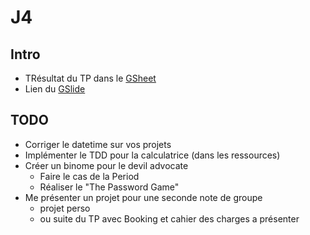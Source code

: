 # J4

## Intro

- TRésultat du TP dans le [GSheet](https://docs.google.com/spreadsheets/d/1EKE8IkmaMHbihqqm2RbEArNXa9eJpFUOxzWMIZnll9Y/edit?gid=398032720#gid=398032720)
- Lien du [GSlide](https://docs.google.com/presentation/d/1SiujP1IlB1e6cTdjqzomyKgIWUhR1ITjJanzBc2Q1rc/edit?usp=sharing)

## TODO

- Corriger le datetime sur vos projets
- Implémenter le TDD pour la calculatrice (dans les ressources)
- Créer un binome pour le devil advocate
  - Faire le cas de la Period
  - Réaliser le "The Password Game"
- Me présenter un projet pour une seconde note de groupe
  - projet perso 
  - ou suite du TP avec Booking et cahier des charges a présenter